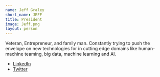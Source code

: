 ```yaml
---
name: Jeff Graley
short_name: JEFF
title: President
image: Jeff.png
layout: person
---
```

Veteran, Entrepreneur, and family man.  Constantly trying to push the envelope on new technologies for in cutting edge domains like human-machine teaming, big data, machine learning and AI.  

* [LinkedIn](https://www.linkedin.com/in/jeffrey-graley-2806aa2/)
* [Twitter](https://twitter.com/jay_g_25)
